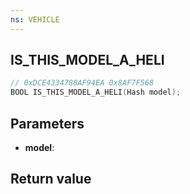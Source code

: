```yaml
---
ns: VEHICLE
---
```

## IS_THIS_MODEL_A_HELI

```c
// 0xDCE4334788AF94EA 0x8AF7F568
BOOL IS_THIS_MODEL_A_HELI(Hash model);
```


## Parameters
* **model**: 

## Return value
